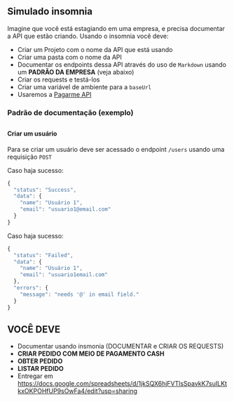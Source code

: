 ## Simulado insomnia

Imagine que você está estagiando em uma empresa, e precisa documentar a API que estão criando.
Usando o insomnia você deve:

- Criar um Projeto com o nome da API que está usando
- Criar uma pasta com o nome da API
- Documentar os endpoints dessa API através do uso de `Markdown` usando um **PADRÃO DA EMPRESA** (veja abaixo)
- Criar os requests e testá-los
- Criar uma variável de ambiente para a `baseUrl`
- Usaremos a [Pagarme API](https://docs.pagar.me/reference/introdu%C3%A7%C3%A3o-1)

### Padrão de documentação (exemplo)

##

#### Criar um usuário

Para se criar um usuário deve ser acessado o endpoint `/users` usando uma requisição `POST`

Caso haja sucesso:
```javascript
{
  "status": "Success",
  "data": {
    "name": "Usuário 1",
    "email": "usuario1@email.com"
  }
}
```

Caso haja sucesso:
```javascript
{
  "status": "Failed",
  "data": {
    "name": "Usuário 1",
    "email": "usuario1email.com"
  },
  "errors": {
    "message": "needs '@' in email field."
  }
}
```

## VOCÊ DEVE

- Documentar usando insmonia (DOCUMENTAR e CRIAR OS REQUESTS)
- **CRIAR PEDIDO COM MEIO DE PAGAMENTO CASH**
- **OBTER PEDIDO**
- **LISTAR PEDIDO**
- Entregar em https://docs.google.com/spreadsheets/d/1jkSQX6hjFVTlsSpavkK7suILKtkxOKPOHfUP9sOwFa4/edit?usp=sharing
